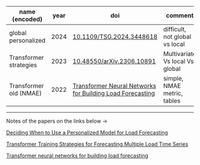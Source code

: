| name (encoded)                | year | doi                                                                                                  | comment                              |
|-----------------------|------|------------------------------------------------------------------------------------------------------|--------------------------------------|
| global personalized   | 2024 | [10.1109/TSG.2024.3448618](https://doi.org/10.1109/TSG.2024.3448618)                                | difficult, not global vs local       |
| Transformer strategies| 2023 | [10.48550/arXiv.2306.10891](https://arxiv.org/abs/2306.10891)                                       | Multivariate Vs local Vs global      |
| Transformer old (NMAE)| 2022 | [Transformer Neural Networks for Building Load Forecasting](https://www.researchgate.net/publication/367221543_Transformer_Neural_Networks_for_Building_Load_Forecasting) | simple, NMAE metric, tables          |

---
Notes of the papers on the links below -> 

[Deciding When to Use a Personalized Model for Load Forecasting ](https://cooked-flier-beb.notion.site/Deciding-When-to-Use-a-Personalized-Model-for-Load-Forecasting-21a065be0c03806eabdce8a6033a3b8b?source=copy_link)

[Transformer Training Strategies for Forecasting Multiple Load Time Series](https://cooked-flier-beb.notion.site/Transformer-Training-Strategies-for-Forecasting-Multiple-Load-Time-Series-21a065be0c0380bd9336e683ffdb62ee?source=copy_link)

[Transformer neural networks for building load forecasting](https://cooked-flier-beb.notion.site/Transformer-neural-networks-for-building-load-forecasting-21b065be0c038054851feb01a01b2b73?source=copy_link)